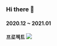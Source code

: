 ### Hi there 👋

<h4>2020.12 ~ 2021.01<h4>
 프로젝트 
<img src="https://user-images.githubusercontent.com/69497845/104979311-5464c480-5a47-11eb-9d46-6a809e86845f.png">
<!-- 
**jiunlee-hub/jiunlee-hub** is a ✨ _special_ ✨ repository because its `README.md` (this file) appears on your GitHub profile.

Here are some ideas to get you started:

- 🔭 I’m currently working on ...
- 🌱 I’m currently learning ...
- 👯 I’m looking to collaborate on ...
- 🤔 I’m looking for help with ...
- 💬 Ask me about ...
- 📫 How to reach me: ...
- 😄 Pronouns: ...
- ⚡ Fun fact: ...
-->
